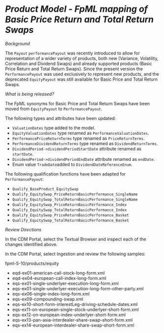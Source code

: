 # *Product Model - FpML mapping of Basic Price Return and Total Return Swaps*

_Background_

The `Payout` `performancePayout` was recently introduced to allow for representation of a wider variety of products, both new (Variance, Volatility, Correlation and Dividend Swaps) and already supported products (Basic Price Return and Total Return Swaps). Since the present version the `PerformancePayout` was used exclusively to represent new products, and the deprecated `EquityPayout` was still available for Basic Price and Total Return Swaps.

_What is being released?_

The FpML synonyms for Basic Price and Total Return Swaps have been moved from `EquityPayout` to `PerformancePayout`.

The following types and attributes have been updated:

- `ValuationDates` type added to the model.
- `EquityValuationDates` type renamed as `PerformanceValuationDates`.
- `PerformancePriceReturnTerms` type renamed as `PriceReturnTerms`.
- `PerformanceDividendReturnTerms` type renamed as `DividendReturnTerms`.
- `DividendPeriod->dividendPeriodStartDate` attribute renamed as `startDate`.
- `DividendPeriod->dividendPeriodEndDate` attribute renamed as `endDate`.
- Enum value `TradeDate`added to `DividendDateReferenceEnum`.

The following qualification functions have been adapted for `PerformancePayout`:

- `Qualify_BaseProduct_EquitySwap`
- `Qualify_EquitySwap_PriceReturnBasicPerformance_SingleName`
- `Qualify_EquitySwap_TotalReturnBasicPerformance_SingleName`
- `Qualify_EquitySwap_PriceReturnBasicPerformance_Index`
- `Qualify_EquitySwap_TotalReturnBasicPerformance_Index`
- `Qualify_EquitySwap_PriceReturnBasicPerformance_Basket`
- `Qualify_EquitySwap_TotalReturnBasicPerformance_Basket`

_Review Directions_

In the CDM Portal, select the Textual Browser and inspect each of the changes identified above.

In the CDM Portal, select Ingestion and review the following samples:

fpml-5-10/products/equity
- eqd-ex01-american-call-stock-long-form.xml
- eqd-ex04-european-call-index-long-form.xml
- eqs-ex01-single-underlyer-execution-long-form.xml
- eqs-ex01-single-underlyer-execution-long-form-other-party.xml
- eqs-ex06-single-index-long-form.xml
- eqs-ex09-compounding-swap.xml
- eqs-ex10-short-form-interestLeg-driving-schedule-dates.xml
- eqs-ex11-on-european-single-stock-underlyer-short-form.xml
- eqs-ex12-on-european-index-underlyer-short-form.xml
- eqs-ex13-pan-asia-interdealer-share-swap-short-form.xml
- eqs-ex14-european-interdealer-share-swap-short-form.xml
